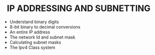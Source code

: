 
# <center>IP ADDRESSING AND SUBNETTING
+ Understand binary digits
+ 8-bit binary to decimal conversions
+ An entire IP address
+ The network Id and subnet mask
+ Calculating subnet masks
+ The Ipv4 Class system